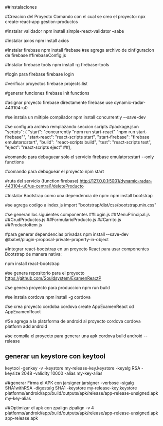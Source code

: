 
##instalaciones

#Creacion del Proyecto
Comando con el cual se creo el proyecto: npx create-react-app gestion-productos

#instalar validador 
npm install simple-react-validator –sabe

#instalar axios
npm install axios

#Instalar firebase
npm install firebase
#se agrega archivo de cinfiguracion de firebase
#firebaseConfig.js

#Instalar firebase tools
npm install -g firebase-tools

#login para firebase
firebase login

#verificar proyectos
firebase projects:list

#generar funciones
firebase init functions

#asignar proyecto firebase directamente
firebase use dynamic-radar-443104-u0

#se instala un miltiple compilador 
npm install concurrently --save-dev

#se configura archivo remplazando seccion scripts
#package.json  
  "scripts": {
  "start": "concurrently \"npm run start-react\" \"npm run start-firebase\"",
   "start-react": "react-scripts start",
   "start-firebase": "firebase emulators:start",
   "build": "react-scripts build",
    "test": "react-scripts test",
   "eject": "react-scripts eject"
 ##},

#comando para debuguear solo el servicio
firebase emulators:start --only functions

#comando para debuguear el proyecto
npm start

#ruta del servicio (function firebase)
http://127.0.0.1:5001/dynamic-radar-443104-u0/us-central1/deleteProducto

#Instalar Bootstrap como una dependencia de npm:
npm install bootstrap

#se agrega codigo a index.js
import "bootstrap/dist/css/bootstrap.min.css"

#se generan los siguientes componentes
##Login.js
##MenuPrincipal.js
##CrudProductos.js
##FormularioProducto.js
##Carrito.js
##ProductoItem.js

#para generar dependencias privadas
npm install --save-dev @babel/plugin-proposal-private-property-in-object

#Integrar react-bootstrap en un proyecto React para usar componentes Bootstrap de manera nativa:

npm install react-bootstrap

#se genera repositorio para el proyecto
https://github.com/Souldsystem/ExamenReactP

#se genera proyecto para produccion 
npm run build

#se instala cordova
npm install -g cordova

#se crea proyecto cordoba
cordova create AppExamenReact
 cd AppExamenReact

#Se agrega a la plataforma de android al proyecto cordova
cordova platform add android

#se compila el proyecto para generar una  apk
cordova build android --release


## generar un keystore con keytool
keytool -genkey -v -keystore my-release-key.keystore -keyalg RSA -keysize 2048 -validity 10000 -alias my-key-alias

##generar Firma el APK con jarsigner
jarsigner -verbose -sigalg SHA1withRSA -digestalg SHA1 -keystore my-release-key.keystore platforms/android/app/build/outputs/apk/release/app-release-unsigned.apk my-key-alias

##Optimizar el apk con zpalign
zipalign -v 4 platforms/android/app/build/outputs/apk/release/app-release-unsigned.apk app-release.apk

